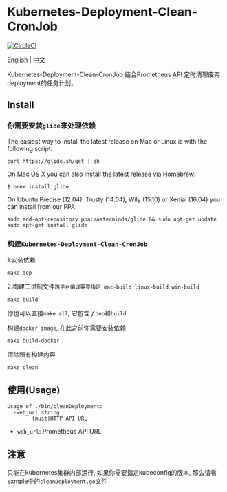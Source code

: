 # Kubernetes-Deployment-Clean-CronJob

[![CircleCI](https://circleci.com/gh/BigbigY/kubernetes-deployment-clean-cronjob.svg?style=shield)](https://circleci.com/gh/BigbigY/kubernetes-deployment-clean-cronjob)

[English](https://github.com/BigbigY/kubernetes-deployment-clean-cronjob/blob/master/README_EN.md) | [中文](https://github.com/BigbigY/kubernetes-deployment-clean-cronjob/blob/master/README.md)

Kubernetes-Deployment-Clean-CronJob 结合Prometheus API 定时清理废弃deployment的任务计划。


## Install

### 你需要安装`glide`来处理依赖

The easiest way to install the latest release on Mac or Linux is with the following script:
```
curl https://glide.sh/get | sh
```
On Mac OS X you can also install the latest release via [Homebrew](https://github.com/Homebrew/homebrew):
```
$ brew install glide
```
On Ubuntu Precise (12.04), Trusty (14.04), Wily (15.10) or Xenial (16.04) you can install from our PPA:
```
sudo add-apt-repository ppa:masterminds/glide && sudo apt-get update
sudo apt-get install glide
```

### 构建`Kubernetes-Deployment-Clean-CronJob`

1.安装依赖
```
make dep
```
2.构建二进制文件`跨平台编译需要指定 mac-build linux-build win-build`
```
make build
```
你也可以直接`make all`, 它包含了`dep`和`build`

构建`docker image`, 在此之前你需要安装依赖
```
make build-docker
```
清除所有构建内容
```
make clean
```

## 使用(Usage)
```
Usage of ./bin/cleanDeployment:
  -web_url string
        (must)HTTP API URL
```
- `web_url`: Prometheus API URL

## 注意

只能在kubernetes集群内部运行, 如果你需要指定kubeconfig的版本, 那么请看exmple中的`cleanDeployment.go`文件